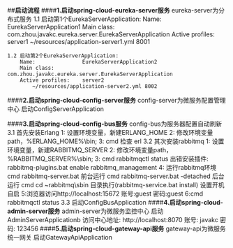 ##**启动流程**
####**1.启动spring-cloud-eureka-server服务**
    eureka-server为分布式服务
    1.1 启动第1个EurekaServerApplication:
        Name:               EurekaServerApplication1
        Main class:         com.zhou.javakc.eureka.server.EurekaServerApplication
        Active profiles:    server1
            ~/resources/application-server1.yml 8001
    
    1.2 启动第2个EurekaServerApplication:
        Name:               EurekaServerApplication2
        Main class:         com.zhou.javakc.eureka.server.EurekaServerApplication
        Active profiles:    server2
            ~/resources/application-server2.yml 8002
        
####**2.启动spring-cloud-config-server服务**
    config-server为微服务配置管理中心
    启动ConfigServerApplication
    
####**3.启动spring-cloud-config-bus服务**
    config-bus为服务器配置自动刷新
    3.1 首先安装Erlang
        1: 设置环境变量，新建ERLANG_HOME
        2: 修改环境变量path，%ERLANG_HOME%\bin;
        3: cmd 检查 erl
    3.2 其次安装rabbitmq
        1: 设置环境变量，新建RABBITMQ_SERVER
        2: 修改环境变量path，%RABBITMQ_SERVER%\sbin;
        3: cmd rabbitmqctl status
            出错安装插件: rabbitmq-plugins.bat enable rabbitmq_management
        4: 运行rabbitmq环境
            cmd rabbitmq-server.bat 前台运行
            cmd rabbitmq-server.bat -detached 后台运行
            cmd cd ~rabbitmq\sbin 目录执行(rabbitmq-service.bat install) 设置开机自启
        5:浏览器访问http://localhost:15672
            账号:guest
            密码:guest
        6:cmd rabbitmqctl status
    3.3 启动ConfigBusApplication
####**4.启动spring-cloud-admin-server服务**
    admin-server为微服务监控中心
    启动AdminServerApplicationb
    访问中心地址: http://localhost:8070 
        账号: javakc
        密码: 123456
####**5.启动spring-cloud-gateway-api服务**
    gateway-api为微服务统一网关
    启动GatewayApiApplication            